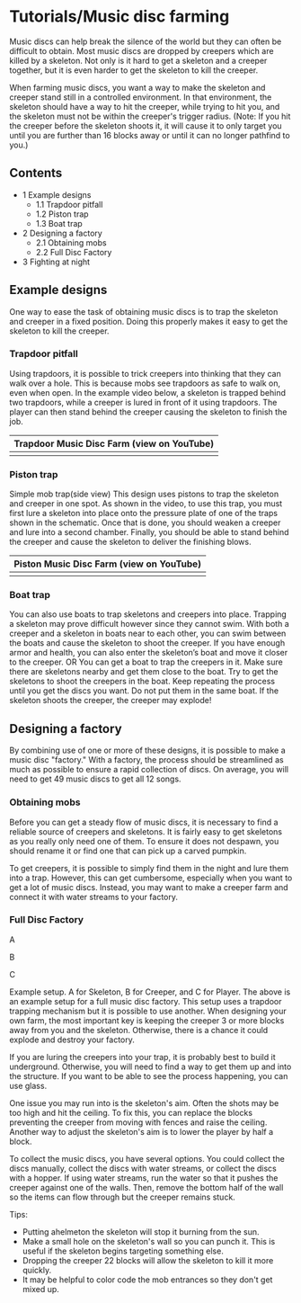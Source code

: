 # Tutorials/Music disc farming
Music discs can help break the silence of the world but they can often be difficult to obtain. Most music discs are dropped by creepers which are killed by a skeleton. Not only is it hard to get a skeleton and a creeper together, but it is even harder to get the skeleton to kill the creeper.

When farming music discs, you want a way to make the skeleton and creeper stand still in a controlled environment. In that environment, the skeleton should have a way to hit the creeper, while trying to hit you, and the skeleton must not be within the creeper's trigger radius. (Note: If you hit the creeper before the skeleton shoots it, it will cause it to only target you until you are further than 16 blocks away or until it can no longer pathfind to you.)

## Contents
- 1 Example designs
	- 1.1 Trapdoor pitfall
	- 1.2 Piston trap
	- 1.3 Boat trap
- 2 Designing a factory
	- 2.1 Obtaining mobs
	- 2.2 Full Disc Factory
- 3 Fighting at night

## Example designs
One way to ease the task of obtaining music discs is to trap the skeleton and creeper in a fixed position. Doing this properly makes it easy to get the skeleton to kill the creeper.

### Trapdoor pitfall
Using trapdoors, it is possible to trick creepers into thinking that they can walk over a hole. This is because mobs see trapdoors as safe to walk on, even when open. In the example video below, a skeleton is trapped behind two trapdoors, while a creeper is lured in front of it using trapdoors. The player can then stand behind the creeper causing the skeleton to finish the job.

| Trapdoor Music Disc Farm (view on YouTube) |
|--------------------------------------------|
|                                            |

### Piston trap






































Simple mob trap(side view)
This design uses pistons to trap the skeleton and creeper in one spot. As shown in the video, to use this trap, you must first lure a skeleton into place onto the pressure plate of one of the traps shown in the schematic. Once that is done, you should weaken a creeper and lure into a second chamber. Finally, you should be able to stand behind the creeper and cause the skeleton to deliver the finishing blows.

| Piston Music Disc Farm (view on YouTube) |
|------------------------------------------|
|                                          |

### Boat trap
You can also use boats to trap skeletons and creepers into place. Trapping a skeleton may prove difficult however since they cannot swim. With both a creeper and a skeleton in boats near to each other, you can swim between the boats and cause the skeleton to shoot the creeper. If you have enough armor and health, you can also enter the skeleton’s boat and move it closer to the creeper.
OR
You can get a boat to trap the creepers in it. Make sure there are skeletons nearby and get them close to the boat. Try to get the skeletons to shoot the creepers in the boat. Keep repeating the process until you get the discs you want. Do not put them in the same boat. If the skeleton shoots the creeper, the creeper may explode!

## Designing a factory
By combining use of one or more of these designs, it is possible to make a music disc "factory." With a factory, the process should be streamlined as much as possible to ensure a rapid collection of discs. On average, you will need to get 49 music discs to get all 12 songs.

### Obtaining mobs
Before you can get a steady flow of music discs, it is necessary to find a reliable source of creepers and skeletons. It is fairly easy to get skeletons as you really only need one of them. To ensure it does not despawn, you should rename it or find one that can pick up a carved pumpkin.

To get creepers, it is possible to simply find them in the night and lure them into a trap. However, this can get cumbersome, especially when you want to get a lot of music discs. Instead, you may want to make a creeper farm and connect it with water streams to your factory.

### Full Disc Factory























































A









B







C





























Example setup. A for Skeleton, B for Creeper, and C for Player.
The above is an example setup for a full music disc factory. This setup uses a trapdoor trapping mechanism but it is possible to use another. When designing your own farm, the most important key is keeping the creeper 3 or more blocks away from you and the skeleton. Otherwise, there is a chance it could explode and destroy your factory.

If you are luring the creepers into your trap, it is probably best to build it underground. Otherwise, you will need to find a way to get them up and into the structure. If you want to be able to see the process happening, you can use glass.

One issue you may run into is the skeleton's aim. Often the shots may be too high and hit the ceiling. To fix this, you can replace the blocks preventing the creeper from moving with fences and raise the ceiling. Another way to adjust the skeleton's aim is to lower the player by half a block.

To collect the music discs, you have several options. You could collect the discs manually, collect the discs with water streams, or collect the discs with a hopper. If using water streams, run the water so that it pushes the creeper against one of the walls. Then, remove the bottom half of the wall so the items can flow through but the creeper remains stuck.

Tips:

- Putting ahelmeton the skeleton will stop it burning from the sun.
- Make a small hole on the skeleton's wall so you can punch it. This is useful if the skeleton begins targeting something else.
- Dropping the creeper 22 blocks will allow the skeleton to kill it more quickly.
- It may be helpful to color code the mob entrances so they don't get mixed up.

